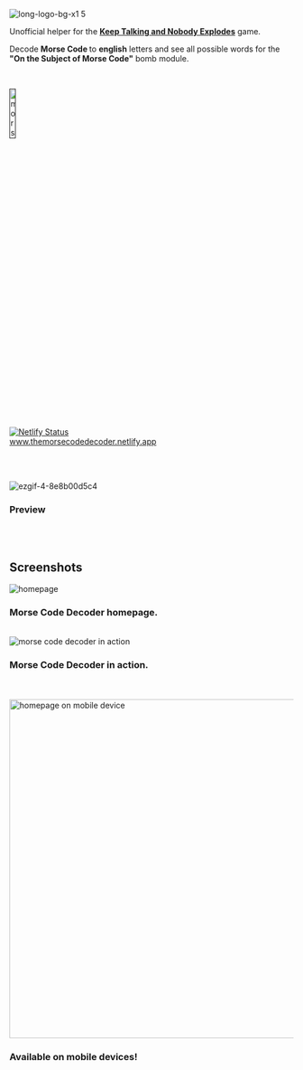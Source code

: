 ![long-logo-bg-x1 5](https://github.com/user-attachments/assets/5c4f3927-11a3-4d4f-bb27-afbdcdb76a49)
<p>Unofficial helper for the <a href="https://keeptalkinggame.com/"><b>Keep Talking and Nobody Explodes</b></a> game.</p>
<p>Decode <b>Morse Code </b> to <b>english</b> letters and see all possible words for the <b>"On the Subject of Morse Code"</b> bomb module.</p>

<br/>

<a href=""><img src="https://github.com/user-attachments/assets/c1acb9d7-db4a-4841-a2b0-75a1a7700c16" alt="morse code decoder logo" width="15%"></a>

[![Netlify Status](https://api.netlify.com/api/v1/badges/729d9f92-53d6-4fd3-9b5d-057dda482596/deploy-status)](https://app.netlify.com/sites/themorsecodedecoder/deploys)
<br/>
<a href="https://themorsecodedecoder.netlify.app">www.themorsecodedecoder.netlify.app</a>

<br/>
<br/>

![ezgif-4-8e8b00d5c4](https://github.com/user-attachments/assets/e24c8fbf-605d-478a-a3be-00167805b410)
<h3>Preview</h3>
<br/>
<br/>

## Screenshots

<img src="https://github.com/user-attachments/assets/061aa722-5292-4c2f-92d8-e259f6e831e2" alt="homepage" />
<h3><b>Morse Code Decoder</b> homepage.</h3>
<br/>

<img src="https://github.com/user-attachments/assets/0235cd2b-0e63-4d2b-8dee-c4d70fec48dd" alt="morse code decoder in action" />
<h3><b>Morse Code Decoder</b> in action.</h3>
<br/>
<br/>

<img src="https://github.com/user-attachments/assets/08095524-a821-4dc9-9c47-532e2356ff05" alt="homepage on mobile device" height="600px"/>
<h3>Available on <b>mobile devices</b>!</h3>
<br/>


